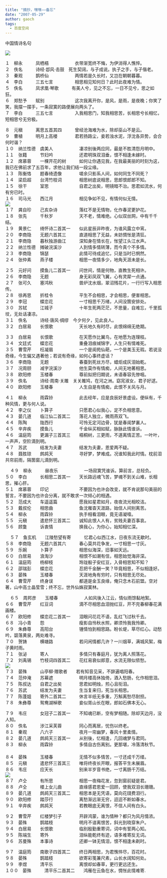 ```yaml
---
title: "摘抄，嘿嘿——备忘"
date: "2007-05-29"
author: gaoch
tags:
  - 百度空间
---
```


中国情诗名句

  
![](http://my510.com/forumimg/20060123/966804.jpg)  
  
１　柳永　　　凤栖梧　　　　　　衣带渐宽终不悔，为伊消得人憔悴。  
２　佚名　　　诗经·邶风·击鼓　死生契阔，与子成说。执子之手，与子偕老。  
３　秦观　　　鹊桥仙　　　　　　两情若是久长时，又岂在朝朝暮暮。  
４　李白　　　三五七言　　　　　相思相见知何日？此时此夜难为情。  
５　佚名　　　凤求凰·琴歌　　　有美人兮，见之不忘，一日不见兮，思之如狂。  
６　郑愁予　　赋别　　　　　　　这次我离开你，是风，是雨，是夜晚；你笑了笑，我摆一摆手，一条寂寞的路便展向两头了。  
７　李白　　　三五七言　　　　　入我相思门，知我相思苦，长相思兮长相忆，短相思兮无穷极。  
  
８　元稹　　　离思五首其四　　　曾经沧海难为水，除却巫山不是云。  
９　曹植　　　明月上高楼　　　　君若扬路尘，妾若浊水泥，浮沈各异势，会合何时谐？  
１０　纳兰性德　虞美人　　　　　　凄凉别後两应同，最是不胜清怨月明中。  
１１　张籍　　　节妇吟　　　　　　还君明珠双泪垂，恨不相逢未嫁时。  
１２　席慕蓉　　一棵开花的树　　　如何让你遇见我，在我最美丽的时刻为这，我已在佛前求了五百年，求他让我们结一段尘缘。  
１３　陈衡恪　　题春绮遗像　　　　嗟余只影系人间，如何同生不同死？  
１４　梁启超　　台湾竹枝词　　　　相思树底说相思，思郎恨郎郎不知。  
１５　徐干　　　室思　　　　　　　自君之出矣，明镜暗不治。思君如流水，何有穷已时。  
１６　司马光　　西江月　　　　　　相见争如不见，有情何似无情。  
![](http://my510.com/forumimg/20060123/966807.jpg)  
１７　龚自珍　　己亥杂诗　　　　　落红不是无情物，化作春泥更护花。  
１８　张先　　　千秋岁　　　　　　天不老，情难绝。心似双丝网，中有千千结。  
１９　黄景仁　　绮怀诗二首其一　　似此星辰非昨夜，为谁风露立中宵。  
２０　李商隐　　无题六首其三　　　直道相思了无益，未妨惆怅是清狂。  
２１　李商隐　　暮秋独游曲江　　　深知身在情长在，怅望江头江水声。  
２２　纳兰性德　摊破浣溪沙　　　　人到情多情转薄，而今真个不多情。  
２３　李商隐　　锦瑟　　　　　　　此情可待成追忆，只是当时已惘然。  
２４　张仲素　　燕子楼　　　　　　相思一夜情多少，地角天涯未是长。  
  
  
２５　元好问　　摸鱼儿二首其一　　问世间，情是何物，直教生死相许。  
２６　李商隐　　无题　　　　　　　身无彩凤双飞翼，心有灵犀一点通。  
２７　张可久　　塞鸿秋　　　　　　兽炉沈水烟，翠沼残花片，一行行写入相思传。  
２８　徐再思　　折桂令　　　　　　平生不会相思，才会相思，便害相思。  
２９　李冠　　　蝶恋花　　　　　　一寸相思千万绪，人间没箇安排处。  
３０　苏轼　　　江城子　　　　　　十年生死两茫茫，不思量，自难忘，千里孤坟，无处话凄凉。  
３１　佚名　　　诗经·唐风·绸缪　今夕何夕，见此良人。  
３２　白居易　　长恨歌　　　　　　天长地久有时尽，此恨绵绵无绝期。  
  
３３　白居易　　长恨歌　　　　　　在天愿作比翼鸟，在地愿为连理枝。  
３４　文廷式　　蝶恋花　　　　　　重叠泪痕缄锦字，人生只有情难死。  
３５　曹雪芹　　枉凝眉　　　　　　一个是阆苑仙葩，一个是美玉无瑕。若说没奇缘，今生偏又遇著他；若说有奇缘，如何心事终虚话？  
３６　李商隐　　无题　　　　　　　春蚕到死丝方尽，蜡炬成灰泪始乾。  
３７　况周颐　　减字浣溪沙　　　　他生莫作有情痴，人间无地著相思。  
３８　欧阳修　　玉楼春　　　　　　尊前拟把归期说，未语春容先惨咽。  
３９　佚名　　　诗经·周南·关雎　关关雎鸠，在河之洲。窈宨淑女，君子好逑。  
４０　欧阳修　　玉楼春　　　　　　人生自是有情痴，此恨不关风与月。  
  
４１　柳永　　　雨霖铃　　　　　　此去经年，应是良辰好景虚设。便纵有，千种风情，更与何人说。  
４２　李之仪　　卜算子　　　　　　只愿君心似我心，定不负相思意。  
４３　晏几道　　临江仙二首其二　　落花人独立，微雨燕双飞。  
４４　陈陶　　　陇西行　　　　　　可怜无定河边骨，犹是春闺梦裏人。  
４５　辛弃疾　　摸鱼儿　　　　　　千金纵买相如赋，脉脉此情谁诉。  
４６　温庭筠　　更漏子三首其三　　梧桐树，三更雨，不道离情正苦。一叶叶，一声声，空阶滴到明。  
４７　苏武　　　结发为夫妻　　　　结发为夫妻，恩爱两不疑。  
４８　聂胜琼　　鹧鸪天　　　　　　寻好梦，梦难成。况谁知我此时情。枕前泪共帘前雨，隔箇窗儿滴到明。  
  
    ４９　柳永　　　昼夜乐　　　　　　一场寂寞凭谁诉。算前言，总轻负。  
５０　李白　　　长相思二首其一　　天长路远魂飞苦，梦魂不到关山难，长相思，摧心肝。  
５１　席慕蓉　　印记　　　　　　　不要因为也许会改变，就不肯说那句美丽的誓言，不要因为也许会分离，就不敢求一次倾心的相遇。  
５２　范成大　　车遥遥篇　　　　　愿我如星君如月，夜夜流光相皎洁。  
５３　戴叔伦　　相思曲　　　　　　鱼沈雁杳天涯路，始信人间别离苦。  
５４　柳永　　　雨霖铃　　　　　　执手相看泪眼，竟无语凝噎。  
５５　元稹　　　遣悲怀三首其二　　诚知此恨人人有，贫贱夫妻百事哀。  
５６　顾敻　　　诉衷情　　　　　　换我心，为你心，始知相忆深。  
  
    ５７　鱼玄机　　江陵愁望有寄　　　忆君心似西江水，日夜东流无歇时。
　  
５８　李商隐　　无题六首其六　　　春心莫共花争发，一寸相思一寸灰。  
５９　乐婉　　　卜算子　　　　　　相思似海深，旧事如天远。 　  
６０　白居易　　浪淘沙　　　　　　相恨不如潮有信，相思始觉海非深。  
６１　温庭筠　　杨柳枝　　　　　　玲珑骰子安红豆，入骨相思知不知？  
６２　邵瑞彭　　蝶恋花　　　　　　忍把千金酬一笑？毕竟相思，不似相逢好。  
６３　晏殊　　　玉楼春　　　　　　天涯地角有穷时，只有相思无尽处。  
６４　曹雪芹　　终身误　　　　　　都道是金玉良缘，俺只念木石前盟。空对著，山中高士晶莹雪；终不忘，世外仙姝寂寞林。  
  
    ６５　周邦彦　　玉楼春　　　　　　人如风後入江云，情似雨馀黏地絮。  
６６　曹雪芹　　红豆词　　　　　　滴不尽相思血泪抛红豆，开不完春柳春花满画楼。  
６７　欧阳修　　蝶恋花二首其一　　泪眼问花花不语，乱红飞过秋千去。  
６８　冯小青　　怨　　　　　　　　瘦影自怜秋水照，卿须怜我我怜卿。  
６９　朱彝尊　　高阳台　　　　　　锺情怕到相思路。盼长堤，草尽红心。动愁吟，碧落黄泉，两处难寻。  
７０　贺铸　　　横塘路　　　　　　若问闲情都几许？一川烟草，满城风絮，梅子黄时雨。  
７１　张泌　　　寄人　　　　　　　多情只有春庭月，犹为离人照落花。  
７２　刘禹锡　　竹枝词四首其二　　花红易衰似郎意，水流无限似侬愁。  
![](http://my510.com/forumimg/20060123/966814.jpg)  
７３　晏殊　　　山亭柳·赠歌者　　若有知音见采，不辞遍唱阳春。  
７４　范仲淹　　苏幕遮　　　　　　明月楼高休独倚，酒入愁肠，化作相思泪。  
７５　陈叔达　　自君之出矣　　　　思君如明烛，煎心且衔泪。  
７６　苏武　　　结发为夫妻　　　　生当复来归，死当长相思。  
７７　陈蓬姐　　寄外二首其二　　　休言半纸无多重，万斛离愁尽耐担。  
７８　朱彝尊　　鸳鸯湖棹歌　　　　妾似胥山长在眼，郎如石佛本无心。  
  
７９　韦庄　　　女冠子二首其一　　不知魂已断，空有梦相随。除却天边月，没人知。  
８０　佚名　　　涉江采芙蓉　　　　同心而离居，忧伤以终老。 　  
８１　秦观　　　八六子　　　　　　夜月一帘幽梦，春风十里柔情。  
８２　晏几道　　鹧鸪天三首其一　　从别後，忆相逢，几回魂梦与君同。  
８３　柳永　　　雨霖铃　　　　　　多情自古伤离别。更那堪，冷落清秋节。
　  
８４　晏殊　　　玉楼春　　　　　　无情不似多情苦，一寸还成千万缕。  
８５　元稹　　　遣悲怀三首其三　　唯将终夜长开眼，报答平生未展眉。  
８６　韦庄　　　应天长　　　　　　别来半岁音书绝，一寸离肠千万结。  
![](http://my510.com/forumimg/20060123/966816.jpg)  
８７　卢仝　　　有所思　　　　　　相思一夜梅花发，忽到窗前疑是君。  
８８　卢仝　　　楼上女儿曲　　　　直缘感君恩爱一回顾，使我双泪长珊珊。  
８９　晏几道　　鹧鸪天三首其二　　相思本是无凭语，莫向花牋费泪行。  
９０　欧阳修　　踏莎行　　　　　　离愁渐远渐无穷，迢迢不断如春水。  
９１　辛弃疾　　鹧鸪天　　　　　　若教眼底无离恨，不信人间有白头。  
  
  
９２　曹雪芹　　红楼梦引子　　　　开辟鸿蒙，谁为情种？都只为风月情浓。  
９３　晏殊　　　鹊踏枝　　　　　　明月不谙离恨苦，斜光到晓穿朱户。  
９４　白居易　　长恨歌　　　　　　临别殷勤重寄词，词中有誓两心知。  
９５　陈端生　　寄外　　　　　　　泪纵能乾终有迹，语多难寄反无词。  
９６　苏曼殊　　本事诗　　　　　　还卿一钵无情泪，恨不相逢未剃时。  
  
  
  
９７　温庭筠　　南歌子四首其二　　终日两相思，为君憔悴尽，百花时。  
９８　晏殊　　　鹊踏枝　　　　　　欲寄彩笺兼尺素，山长水阔知何处。  
９９　李煜　　　清平乐　　　　　　离恨却如春草，更行更远还生。  
１００　晏殊　　　清平乐二首其二　　鸿雁在云鱼在水，惆怅此情难寄.
